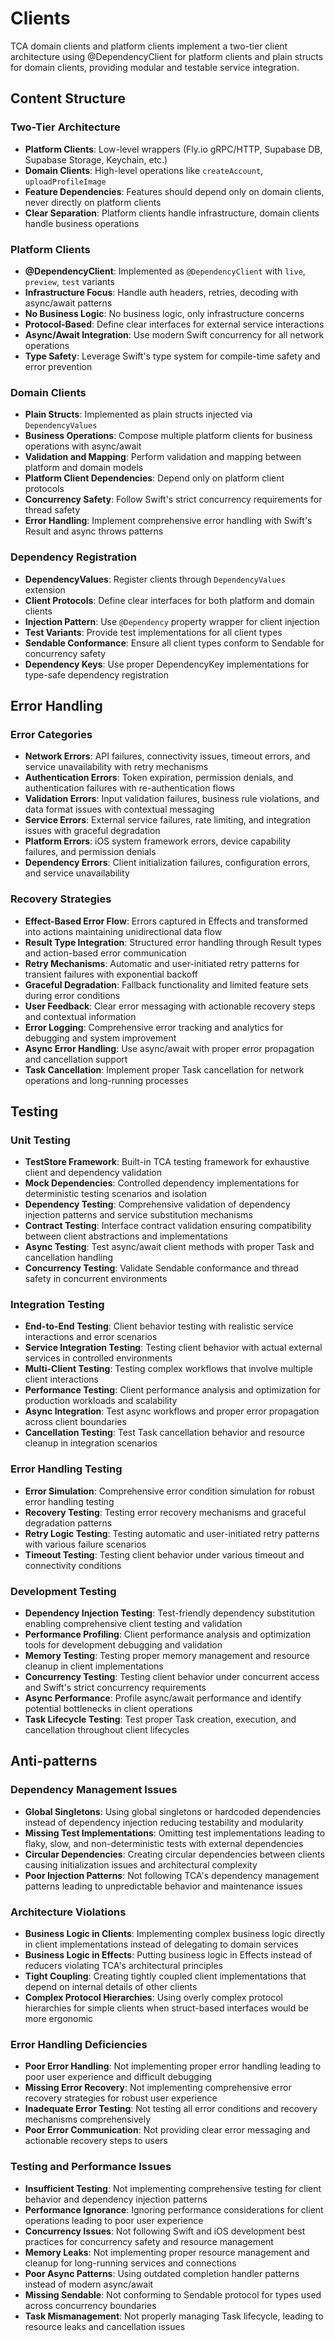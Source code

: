 # Clients

TCA domain clients and platform clients implement a two-tier client architecture using @DependencyClient for platform clients and plain structs for domain clients, providing modular and testable service integration.

## Content Structure

### Two-Tier Architecture
- **Platform Clients**: Low-level wrappers (Fly.io gRPC/HTTP, Supabase DB, Supabase Storage, Keychain, etc.)
- **Domain Clients**: High-level operations like `createAccount`, `uploadProfileImage`
- **Feature Dependencies**: Features should depend only on domain clients, never directly on platform clients
- **Clear Separation**: Platform clients handle infrastructure, domain clients handle business operations

### Platform Clients
- **@DependencyClient**: Implemented as `@DependencyClient` with `live`, `preview`, `test` variants
- **Infrastructure Focus**: Handle auth headers, retries, decoding with async/await patterns
- **No Business Logic**: No business logic, only infrastructure concerns
- **Protocol-Based**: Define clear interfaces for external service interactions
- **Async/Await Integration**: Use modern Swift concurrency for all network operations
- **Type Safety**: Leverage Swift's type system for compile-time safety and error prevention

### Domain Clients
- **Plain Structs**: Implemented as plain structs injected via `DependencyValues`
- **Business Operations**: Compose multiple platform clients for business operations with async/await
- **Validation and Mapping**: Perform validation and mapping between platform and domain models
- **Platform Client Dependencies**: Depend only on platform client protocols
- **Concurrency Safety**: Follow Swift's strict concurrency requirements for thread safety
- **Error Handling**: Implement comprehensive error handling with Swift's Result and async throws patterns

### Dependency Registration
- **DependencyValues**: Register clients through `DependencyValues` extension
- **Client Protocols**: Define clear interfaces for both platform and domain clients
- **Injection Pattern**: Use `@Dependency` property wrapper for client injection
- **Test Variants**: Provide test implementations for all client types
- **Sendable Conformance**: Ensure all client types conform to Sendable for concurrency safety
- **Dependency Keys**: Use proper DependencyKey implementations for type-safe dependency registration

## Error Handling

### Error Categories
- **Network Errors**: API failures, connectivity issues, timeout errors, and service unavailability with retry mechanisms
- **Authentication Errors**: Token expiration, permission denials, and authentication failures with re-authentication flows
- **Validation Errors**: Input validation failures, business rule violations, and data format issues with contextual messaging
- **Service Errors**: External service failures, rate limiting, and integration issues with graceful degradation
- **Platform Errors**: iOS system framework errors, device capability failures, and permission denials
- **Dependency Errors**: Client initialization failures, configuration errors, and service unavailability

### Recovery Strategies
- **Effect-Based Error Flow**: Errors captured in Effects and transformed into actions maintaining unidirectional data flow
- **Result Type Integration**: Structured error handling through Result types and action-based error communication
- **Retry Mechanisms**: Automatic and user-initiated retry patterns for transient failures with exponential backoff
- **Graceful Degradation**: Fallback functionality and limited feature sets during error conditions
- **User Feedback**: Clear error messaging with actionable recovery steps and contextual information
- **Error Logging**: Comprehensive error tracking and analytics for debugging and system improvement
- **Async Error Handling**: Use async/await with proper error propagation and cancellation support
- **Task Cancellation**: Implement proper Task cancellation for network operations and long-running processes

## Testing

### Unit Testing
- **TestStore Framework**: Built-in TCA testing framework for exhaustive client and dependency validation
- **Mock Dependencies**: Controlled dependency implementations for deterministic testing scenarios and isolation
- **Dependency Testing**: Comprehensive validation of dependency injection patterns and service substitution mechanisms
- **Contract Testing**: Interface contract validation ensuring compatibility between client abstractions and implementations
- **Async Testing**: Test async/await client methods with proper Task and cancellation handling
- **Concurrency Testing**: Validate Sendable conformance and thread safety in concurrent environments

### Integration Testing
- **End-to-End Testing**: Client behavior testing with realistic service interactions and error scenarios
- **Service Integration Testing**: Testing client behavior with actual external services in controlled environments
- **Multi-Client Testing**: Testing complex workflows that involve multiple client interactions
- **Performance Testing**: Client performance analysis and optimization for production workloads and scalability
- **Async Integration**: Test async workflows and proper error propagation across client boundaries
- **Cancellation Testing**: Test Task cancellation behavior and resource cleanup in integration scenarios

### Error Handling Testing
- **Error Simulation**: Comprehensive error condition simulation for robust error handling testing
- **Recovery Testing**: Testing error recovery mechanisms and graceful degradation patterns
- **Retry Logic Testing**: Testing automatic and user-initiated retry patterns with various failure scenarios
- **Timeout Testing**: Testing client behavior under various timeout and connectivity conditions

### Development Testing
- **Dependency Injection Testing**: Test-friendly dependency substitution enabling comprehensive client testing and validation
- **Performance Profiling**: Client performance analysis and optimization tools for development debugging and validation
- **Memory Testing**: Testing proper memory management and resource cleanup in client implementations
- **Concurrency Testing**: Testing client behavior under concurrent access and Swift's strict concurrency requirements
- **Async Performance**: Profile async/await performance and identify potential bottlenecks in client operations
- **Task Lifecycle Testing**: Test proper Task creation, execution, and cancellation throughout client lifecycles

## Anti-patterns

### Dependency Management Issues
- **Global Singletons**: Using global singletons or hardcoded dependencies instead of dependency injection reducing testability and modularity
- **Missing Test Implementations**: Omitting test implementations leading to flaky, slow, and non-deterministic tests with external dependencies
- **Circular Dependencies**: Creating circular dependencies between clients causing initialization issues and architectural complexity
- **Poor Injection Patterns**: Not following TCA's dependency management patterns leading to unpredictable behavior and maintenance issues

### Architecture Violations
- **Business Logic in Clients**: Implementing complex business logic directly in client implementations instead of delegating to domain services
- **Business Logic in Effects**: Putting business logic in Effects instead of reducers violating TCA's architectural principles
- **Tight Coupling**: Creating tightly coupled client implementations that depend on internal details of other clients
- **Complex Protocol Hierarchies**: Using overly complex protocol hierarchies for simple clients when struct-based interfaces would be more ergonomic

### Error Handling Deficiencies
- **Poor Error Handling**: Not implementing proper error handling leading to poor user experience and difficult debugging
- **Missing Error Recovery**: Not implementing comprehensive error recovery strategies for robust user experience
- **Inadequate Error Testing**: Not testing all error conditions and recovery mechanisms comprehensively
- **Poor Error Communication**: Not providing clear error messaging and actionable recovery steps to users

### Testing and Performance Issues
- **Insufficient Testing**: Not implementing comprehensive testing for client behavior and dependency injection patterns
- **Performance Ignorance**: Ignoring performance considerations for client operations leading to poor user experience
- **Concurrency Issues**: Not following Swift and iOS development best practices for concurrency safety and resource management
- **Memory Leaks**: Not implementing proper resource management and cleanup for long-running services and connections
- **Poor Async Patterns**: Using outdated completion handler patterns instead of modern async/await
- **Missing Sendable**: Not conforming to Sendable protocol for types used across concurrency boundaries
- **Task Mismanagement**: Not properly managing Task lifecycle, leading to resource leaks and cancellation issues
